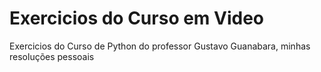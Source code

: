 # Exercicios do Curso em Video
 Exercicios do Curso de Python do professor Gustavo Guanabara, minhas resoluções pessoais
